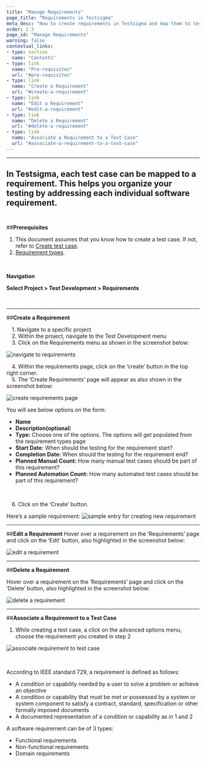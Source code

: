 ```yaml
---
title: "Manage Requirements"
page_title: "Requirements in Testsigma"
meta_desc: "How to create requirements in Testsigma and map them to test cases."
order: 2.3
page_id: "Manage Requirements"
warning: false
contextual_links:
- type: section
  name: "Contents"
- type: link
  name: "Pre-requisites"
  url: "#pre-requisites"
- type: link
  name: "Create a Requirement"
  url: "#create-a-requirement"
- type: link
  name: "Edit a Requirement"
  url: "#edit-a-requirement"
- type: link
  name: "Delete a Requirement"
  url: "#delete-a-requirement"
- type: link
  name: "Associate a Requirement to a Test Case"
  url: "#associate-a-requirement-to-a-test-case"
---
```


---
In Testsigma, each test case can be mapped to a requirement. This helps you organize your testing by addressing each individual software requirement.
<br>
<br>
---
##**Prerequisites** <br> 
1. This document assumes that you know how to create a test case. If not, refer to [Create test case](https://testsigma.com/docs/test-cases/manage/add-edit-delete/).
2. [Requirement types](https://testsigma.com/docs/projects/settings/requirement-types/).

<br>

**Navigation**

**Select Project > Test Development > Requirements**

<br>

---
##**Create a Requirement**<br>

  &emsp;1. Navigate to a specific project <br>
  &emsp;2. Within the project, navigate to the Test Development menu <br>
  &emsp;3. Click on the Requirements menu as shown in the screenshot below:

![navigate to requirements](https://docs.testsigma.com/images/requirements/navigate-to-requirements.png)




  &emsp;4. Within the requirements page, click on the ‘create’ button in the top right corner.<br>
  &emsp;5. The ‘Create Requirements’ page will appear as also shown in the screenshot below:

![create requirements page](https://docs.testsigma.com/images/requirements/create-requirements-page.png)

You will see below options on the form:
* **Name** <br>
* **Description(optional**)<br>
* **Type:** Choose one of the options. The options will get populated from the requirement types page<br>
* **Start Date:** When should the testing for the requirement start?<br>
* **Completion Date:** When should the testing for the requirement end?<br>
* **Planned Manual Count:** How many manual test cases should be part of this requirement?<br>
* **Planned Automation Count:** How many automated test cases should be part of this requirement?<br>
<br>

 &emsp;6. Click on the ‘Create’ button.

Here’s a sample requirement: 
![sample entry for creating new requirement ](https://docs.testsigma.com/images/requirements/create-new-requirement-sample-entry.png)

---
##**Edit a Requirement**
Hover over a requirement on the ‘Requirements’ page and click on the ‘Edit’ button, also highlighted in the screenshot below:

![edit a requirement](https://docs.testsigma.com/images/requirements/edit-a-requirement.png)



---
##**Delete a Requirement**

Hover over a requirement on the ‘Requirements’ page and click on the ‘Delete’ button, also highlighted in the screenshot below:

![delete a requirement](https://docs.testsigma.com/images/requirements/delete-a-requirement.png)


---
##**Associate a Requirement to a Test Case**
 1. While creating a test case, a  click on the advanced options menu, choose the requirement you created in step 2

![associate requirement to test case](https://docs.testsigma.com/images/requirements/associate-requirement-to-test-case.png)


<br>


According to IEEE standard 729, a requirement is defined as follows:

* A condition or capability needed by a user to solve a problem or achieve an objective
* A condition or capability that must be met or possessed by a system or system component to satisfy a contract, standard, specification or other formally imposed documents
* A documented representation of a condition or capability as in 1 and 2



A software requirement can be of 3 types:

* Functional requirements
* Non-functional requirements
* Domain requirements
